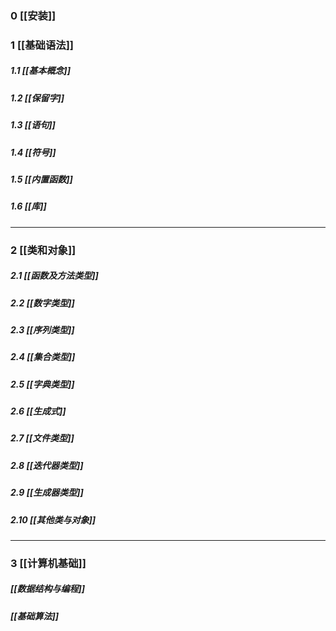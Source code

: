 ### 0 [[安装]]
### 1 [[基础语法]]
##### 1.1 [[基本概念]]
##### 1.2 [[保留字]]
##### 1.3 [[语句]]
##### 1.4 [[符号]]
##### 1.5 [[内置函数]]
##### 1.6 [[库]]
---
### 2 [[类和对象]]
##### 2.1 [[函数及方法类型]]
##### 2.2 [[数字类型]]
##### 2.3 [[序列类型]]
##### 2.4 [[集合类型]]
##### 2.5 [[字典类型]]
##### 2.6 [[生成式]]
##### 2.7 [[文件类型]]
##### 2.8 [[迭代器类型]]
##### 2.9 [[生成器类型]]
##### 2.10 [[其他类与对象]]
---
### 3 [[计算机基础]]
##### [[数据结构与编程]]
##### [[基础算法]]


